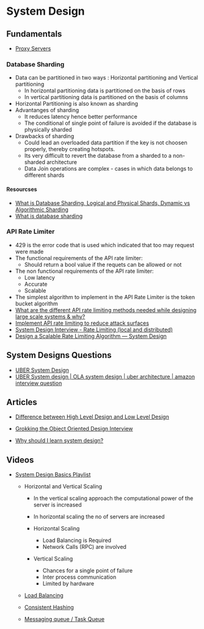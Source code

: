 # System Design

## Fundamentals

- [Proxy Servers](/SystemDesign/SystemDesignFundamentals/proxyServers.md)


### Database Sharding 

- Data can be partitioned in two ways : Horizontal partitioning and Vertical partitioning
    - In horizontal partitioning data is partitioned on the basis of rows
    - In vertical partitioning data is partitioned on the basis of columns 
- Horizontal Partitioning is also known as sharding 
- Advantanges of sharding 
    - It reduces latency hence better performance
    - The conditional of single point of failure is avoided if the database is physically sharded
- Drawbacks of sharding
    - Could lead an overloaded data partition if the key is not choosen properly, thereby creating hotspots.
    - Its very difficult to revert the database from a sharded to a non-sharded architecture
    - Data Join operations are complex - cases in which data belongs to different shards



#### Resourcses
- [What is Database Sharding, Logical and Physical Shards, Dynamic vs Algorithmic Sharding](https://www.youtube.com/watch?v=YCb-tDQWrXk)
- [What is database sharding](https://www.youtube.com/watch?v=5faMjKuB9bc&list=PLMCXHnjXnTnvo6alSjVkgxV-VH6EPyvoX&index=7)


### API Rate Limiter

- 429 is the error code that is used which indicated that too may request were made
- The functional requirements of the API rate limiter:
    - Should return a bool value if the requets can be allowed or not
- The non functional requirements of the API rate limiter:
    - Low latency 
    - Accurate 
    - Scalable 
- The simplest algorithm to implement in the API Rate Limiter is the token bucket algorithm
- [What are the different API rate limiting methods needed while designing large scale systems & why?](https://www.youtube.com/watch?v=YSW3UE5AFD4)
- [Implement API rate limiting to reduce attack surfaces](https://www.techtarget.com/searchsecurity/feature/Implement-API-rate-limiting-to-reduce-attack-surfaces)
- [System Design Interview - Rate Limiting (local and distributed)](https://www.youtube.com/watch?v=FU4WlwfS3G0)
- [Design a Scalable Rate Limiting Algorithm — System Design](https://medium.com/@intmainco/design-a-scalable-rate-limiting-algorithm-system-design-nlogn-895abba44b77)

## System Designs Questions

- [UBER System Design](https://medium.com/@narengowda/uber-system-design-8b2bc95e2cfe)
- [UBER System design | OLA system design | uber architecture | amazon interview question](https://www.youtube.com/watch?v=umWABit-wbk)

## Articles

- [Difference between High Level Design and Low Level Design](https://www.geeksforgeeks.org/difference-between-high-level-design-and-low-level-design/)

- [Grokking the Object Oriented Design Interview](https://github.com/tssovi/grokking-the-object-oriented-design-interview)
- [Why should I learn system design?](https://www.educative.io/blog/complete-guide-to-system-design)

## Videos 

- [System Design Basics Playlist](https://www.youtube.com/watch?v=xpDnVSmNFX0&list=PLMCXHnjXnTnvo6alSjVkgxV-VH6EPyvoX)

    - Horizontal and Vertical Scaling 
        - In the vertical scaling approach the computational power of the server is increased
        - In horizontal scaling the no of servers are increased

        - Horizontal Scaling 
            - Load Balancing is Required 
            - Network Calls (RPC) are involved 

        - Vertical Scaling 
            - Chances for a single point of failure
            - Inter process communication
            - Limited by hardware 


    - [Load Balancing](https://www.youtube.com/watch?v=K0Ta65OqQkY&list=PLMCXHnjXnTnvo6alSjVkgxV-VH6EPyvoX&index=3)

    - [Consistent Hashing](https://www.youtube.com/watch?v=zaRkONvyGr8&list=PLMCXHnjXnTnvo6alSjVkgxV-VH6EPyvoX&index=4)

    - [Messaging queue / Task Queue](https://www.youtube.com/watch?v=oUJbuFMyBDk&list=PLMCXHnjXnTnvo6alSjVkgxV-VH6EPyvoX&index=5)
 